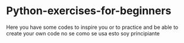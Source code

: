 # Python-exercises-for-beginners
Here you have some codes to inspire you or to practice and be able to create your own code 
no se como se usa esto soy principiante
